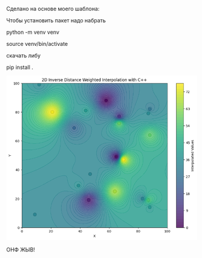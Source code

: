 Сделано на основе моего шаблона:

Чтобы установить пакет надо набрать

python -m venv venv

source venv/bin/activate

скачать либу

pip install .

![](idw_cpp.png)


ОНФ ЖЫВ!
